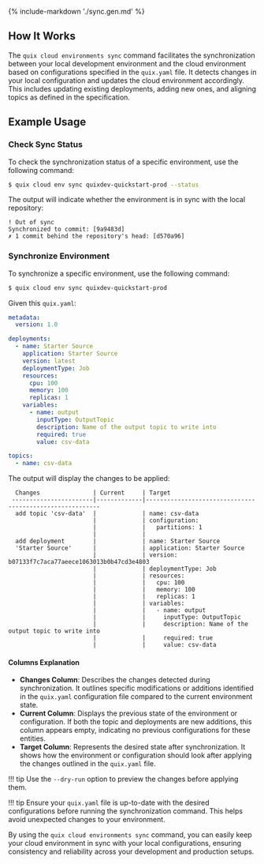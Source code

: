 {% include-markdown './sync.gen.md' %}

## How It Works

The `quix cloud environments sync` command facilitates the synchronization between your local development environment and the cloud environment based on configurations specified in the `quix.yaml` file. It detects changes in your local configuration and updates the cloud environment accordingly. This includes updating existing deployments, adding new ones, and aligning topics as defined in the specification.

## Example Usage

### Check Sync Status

To check the synchronization status of a specific environment, use the following command:

```bash
$ quix cloud env sync quixdev-quickstart-prod --status
```

The output will indicate whether the environment is in sync with the local repository:

```text
! Out of sync
Synchronized to commit: [9a9483d]
✗ 1 commit behind the repository's head: [d570a96]
```

### Synchronize Environment

To synchronize a specific environment, use the following command:

```bash
$ quix cloud env sync quixdev-quickstart-prod
```

Given this `quix.yaml`:

```yaml
metadata:
  version: 1.0

deployments:
  - name: Starter Source
    application: Starter Source
    version: latest
    deploymentType: Job
    resources:
      cpu: 100
      memory: 100
      replicas: 1
    variables:
      - name: output
        inputType: OutputTopic
        description: Name of the output topic to write into
        required: true
        value: csv-data

topics:
  - name: csv-data
```

The output will display the changes to be applied:

```text
  Changes               | Current     | Target
 -----------------------|-------------|---------------------------------------------------------
  add topic 'csv-data'  |             | name: csv-data
                        |             | configuration:
                        |             |   partitions: 1
                        |             |
  add deployment        |             | name: Starter Source
  'Starter Source'      |             | application: Starter Source
                        |             | version: b07133f7c7aca77aeece1063013b0b47cd3e4803
                        |             | deploymentType: Job
                        |             | resources:
                        |             |   cpu: 100
                        |             |   memory: 100
                        |             |   replicas: 1
                        |             | variables:
                        |             |   - name: output
                        |             |     inputType: OutputTopic
                        |             |     description: Name of the output topic to write into
                        |             |     required: true
                        |             |     value: csv-data
```

#### Columns Explanation

- **Changes Column**: Describes the changes detected during synchronization. It outlines specific modifications or additions identified in the `quix.yaml` configuration file compared to the current environment state.
- **Current Column**: Displays the previous state of the environment or configuration. If both the topic and deployments are new additions, this column appears empty, indicating no previous configurations for these entities.
- **Target Column**: Represents the desired state after synchronization. It shows how the environment or configuration should look after applying the changes outlined in the `quix.yaml` file.

!!! tip
    Use the `--dry-run` option to preview the changes before applying them.

!!! tip
    Ensure your `quix.yaml` file is up-to-date with the desired configurations before running the synchronization command. This helps avoid unexpected changes to your environment.

By using the `quix cloud environments sync` command, you can easily keep your cloud environment in sync with your local configurations, ensuring consistency and reliability across your development and production setups.